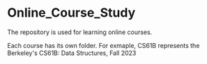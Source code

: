 # Online_Course_Study
The repository is used for learning online courses.  

Each course has its own folder. For exmaple, CS61B represents the Berkeley's CS61B: Data Structures, Fall 2023


